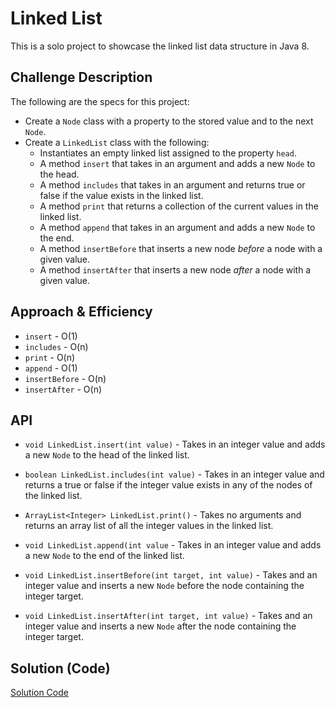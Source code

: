 # Linked List
<!-- Short summary or background information -->
This is a solo project to showcase the linked list data structure in Java 8.

## Challenge Description
<!-- Description of the challenge -->
The following are the specs for this project:
* Create a `Node` class with a property to the stored value and to the next `Node`.
* Create a `LinkedList` class with the following:
  * Instantiates an empty linked list assigned to the property `head`.
  * A method `insert` that takes in an argument and adds a new `Node` to the head.
  * A method `includes` that takes in an argument and returns true or false if the value exists in the linked list.
  * A method `print` that returns a collection of the current values in the linked list.
  * A method `append` that takes in an argument and adds a new `Node` to the end.
  * A method `insertBefore` that inserts a new node *before* a node with a given value.
  * A method `insertAfter` that inserts a new node *after* a node with a given value.

## Approach & Efficiency
<!-- What approach did you take? Why? What is the Big O space/time for this approach? -->
* `insert` - O(1)
* `includes` - O(n)
* `print` - O(n)
* `append` - O(1)
* `insertBefore` - O(n)
* `insertAfter` - O(n)

## API
<!-- Description of each method publicly available to your Linked List -->
* `void LinkedList.insert(int value)` - Takes in an integer value and adds a new `Node` to the head of the linked list. 

* `boolean LinkedList.includes(int value)` - Takes in an integer value and returns a true or false if the integer value exists in any of the nodes of the linked list.

* `ArrayList<Integer> LinkedList.print()` - Takes no arguments and returns an array list of all the integer values in the linked list.

* `void LinkedList.append(int value` - Takes in an integer value and adds a new `Node` to the end of the linked list.

* `void LinkedList.insertBefore(int target, int value)` - Takes and an integer value and inserts a new `Node` before the node containing the integer target.

* `void LinkedList.insertAfter(int target, int value)` - Takes and an integer value and inserts a new `Node` after the node containing the integer target.

## Solution (Code)
<!-- Link to code -->
[Solution Code](https://github.com/stephenchu530/data-structures-and-algorithms/blob/master/CodeChallenges401/src/main/java/CodeChallenges401/LinkedList.java)
